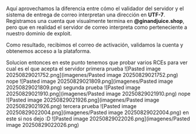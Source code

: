 Aquí aprovechamos la diferencia entre cómo el validador del servidor y el sistema de entrega de correo interpretan una dirección en **UTF-7**. Registramos una cuenta que visualmente termina en **@ginandjuice.shop**, pero que en realidad el servidor de correo interpreta como perteneciente a nuestro dominio de exploit.

Como resultado, recibimos el correo de activación, validamos la cuenta y obtenemos acceso a la plataforma.

Solucion
entonces en este punto tenemos que probar varios RCEs para ver cual es el que acepta el servidor
primera prueba
![Pasted image 20250829021752.png](imagenes/Pasted image 20250829021752.png)
nope
![Pasted image 20250829021809.png](imagenes/Pasted image 20250829021809.png)
segunda prueba
![Pasted image 20250829021910.png](imagenes/Pasted image 20250829021910.png)
nope
![Pasted image 20250829021926.png](imagenes/Pasted image 20250829021926.png)
tercera prueba
![Pasted image 20250829022004.png](imagenes/Pasted image 20250829022004.png)
en este si nos dejo :D
![Pasted image 20250829022026.png](imagenes/Pasted image 20250829022026.png)
